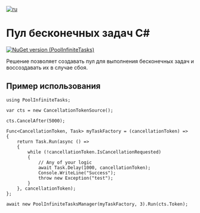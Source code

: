 [![ru](https://img.shields.io/badge/lang-ru-green.svg)](./README.ru.md)

# Пул бесконечных задач C#

[![NuGet version (PoolInfiniteTasks)](https://img.shields.io/nuget/v/PoolInfiniteTasks.svg?style=flat-square)](https://www.nuget.org/packages/PoolInfiniteTasks)

Решение позволяет создавать пул для выполнения бесконечных задач и воссоздавать их в случае сбоя.

## Пример использования

```
using PoolInfiniteTasks;

var cts = new CancellationTokenSource();

cts.CancelAfter(5000);

Func<CancellationToken, Task> myTaskFactory = (cancellationToken) =>
{
    return Task.Run(async () =>
    {
        while (!cancellationToken.IsCancellationRequested)
        {
            // Any of your logic            
            await Task.Delay(1000, cancellationToken);
            Console.WriteLine("Success");
            throw new Exception("test");
        }
    }, cancellationToken);
};

await new PoolInfiniteTasksManager(myTaskFactory, 3).Run(cts.Token);
```
